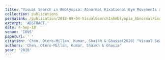 ```yaml
---
title: "Visual Search in Amblyopia: Abnormal Fixational Eye Movements and Suboptimal Sampling Strategies."
collection: publications
permalink: /publication/2018-09-04-VisualSearchInAmblyopia_AbnormalFixationalEyeMovementsAndSubopt
excerpt: 'ABSTRACT.'
date: 4-Sep-18
venue: 'IOVS'
paperurl: ' '
citation: 'Chen, Otero-Millan, Kumar, Shaikh & Ghasia(2020) "Visual Search in Amblyopia: Abnormal Fixational Eye Movements and Suboptimal Sampling Strategies." Invest Ophthalmol Vis Sci. 2018 Sep 4;59(11):4506-4517. '
authors: 'Chen, Otero-Millan, Kumar, Shaikh & Ghasia'
year: '2018'
---
```


